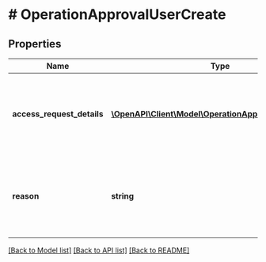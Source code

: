 # # OperationApprovalUserCreate

## Properties

Name | Type | Description | Notes
------------ | ------------- | ------------- | -------------
**access_request_details** | [**\OpenAPI\Client\Model\OperationApprovalCreateDetails**](OperationApprovalCreateDetails.md) | details of the operation approval, including the resource and tenant |
**reason** | **string** | Optional business justification provided by the user requesting operation approval | [optional]

[[Back to Model list]](../../README.md#models) [[Back to API list]](../../README.md#endpoints) [[Back to README]](../../README.md)
